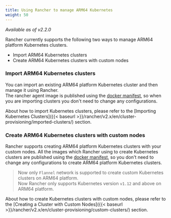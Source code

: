 ```yaml
---
title: Using Rancher to manage ARM64 Kubernetes
weight: 50
---
```


_Available as of v2.2.0_

Rancher currently supports the following two ways to manage ARM64 platform Kubernetes clusters.

- Import ARM64 Kubernetes clusters
- Create ARM64 Kubernetes clusters with custom nodes

### Import ARM64 Kubernetes clusters

You can import an existing ARM64 platform Kubernetes cluster and then manage it using Rancher.  
The rancher agent image is published using the [docker manifest](https://docs.docker.com/engine/reference/commandline/manifest/), so when you are importing clusters you don't need to change any configurations.

About how to import Kubernetes clusters, please refer to the [Importing Kubernetes Clusters]({{< baseurl >}}/rancher/v2.x/en/cluster-provisioning/imported-clusters/) section.

### Create ARM64 Kubernetes clusters with custom nodes

Rancher supports creating ARM64 platform Kubernetes clusters with your custom nodes. 
All the images which Rancher using to create Kubernetes clusters are published using the [docker manifest](https://docs.docker.com/engine/reference/commandline/manifest/), so you don't need to change any configurations to create ARM64 platform Kubernetes clusters.

>Now only `Flannel` network is supported to create custom Kubernetes clusters on ARM64 platform.  
>Now Rancher only supports Kubernetes version `v1.12` and above on ARM64 platform.

About how to create Kubernetes clusters with custom nodes, please refer to the [Creating a Cluster with Custom Nodes]({{< baseurl >}}/rancher/v2.x/en/cluster-provisioning/custom-clusters/) section.
